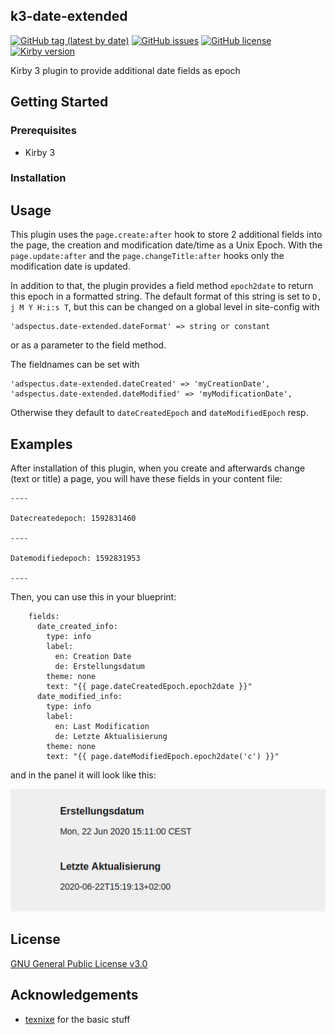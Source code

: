 ## k3-date-extended
[![GitHub tag (latest by date)](https://img.shields.io/github/v/tag/Adspectus/k3-date-extended?style=flat-square&label=Version)](https://github.com/Adspectus/k3-date-extended/releases)
[![GitHub issues](https://img.shields.io/github/issues/Adspectus/k3-date-extended?style=flat-square&label=Issues)](https://github.com/Adspectus/k3-date-extended/issues)
[![GitHub license](https://img.shields.io/github/license/Adspectus/k3-date-extended?style=flat-square&label=License)](https://github.com/Adspectus/k3-date-extended/blob/master/LICENSE)
[![Kirby version](https://img.shields.io/static/v1?label=Kirby&message=3&color=yellow&style=flat-square)](https://getkirby.com/)


Kirby 3 plugin to provide additional date fields as epoch

## Getting Started

### Prerequisites

* Kirby 3

### Installation

## Usage

This plugin uses the `page.create:after` hook to store 2 additional fields into the page, the creation and modification date/time as a Unix Epoch. With the `page.update:after` and the `page.changeTitle:after` hooks only the modification date is updated.

In addition to that, the plugin provides a field method `epoch2date` to return this epoch in a formatted string. The default format of this string is set to `D, j M Y H:i:s T`, but this can be changed on a global level in site-config with

    'adspectus.date-extended.dateFormat' => string or constant

or as a parameter to the field method.

The fieldnames can be set with

    'adspectus.date-extended.dateCreated' => 'myCreationDate',
    'adspectus.date-extended.dateModified' => 'myModificationDate',

Otherwise they default to `dateCreatedEpoch` and `dateModifiedEpoch` resp.

## Examples

After installation of this plugin, when you create and afterwards change (text or title) a page, you will have these fields in your content file:

```
----

Datecreatedepoch: 1592831460

----

Datemodifiedepoch: 1592831953

----
```

Then, you can use this in your blueprint:

```
    fields:
      date_created_info:
        type: info
        label:
          en: Creation Date
          de: Erstellungsdatum
        theme: none
        text: "{{ page.dateCreatedEpoch.epoch2date }}"
      date_modified_info:
        type: info
        label:
          en: Last Modification
          de: Letzte Aktualisierung
        theme: none
        text: "{{ page.dateModifiedEpoch.epoch2date('c') }}"
```

and in the panel it will look like this:

![Screenshot Panel](panel01.png)

## License

[GNU General Public License v3.0](LICENSE)

## Acknowledgements

* [texnixe](https://forum.getkirby.com/u/texnixe/) for the basic stuff